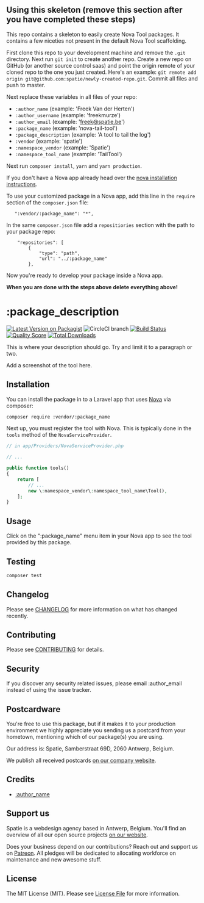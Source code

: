 
## Using this skeleton (remove this section after you have completed these steps)

This repo contains a skeleton to easily create Nova Tool packages. It contains a few niceties not present in the default Nova Tool scaffolding.

First clone this repo to your development machine and remove the `.git` directory. Next run `git init` to create another repo. Create a new repo on GitHub (or another source control saas) and point the origin remote of your cloned repo to the one you just created. Here's an example: `git remote add origin git@github.com:spatie/newly-created-repo.git`. Commit all files and push to master.

Next replace these variables in all files of your repo:
 - `:author_name` (example: 'Freek Van der Herten')
 - `:author_username` (example: 'freekmurze')
 - `:author_email` (example: 'freek@spatie.be')
 - `:package_name` (example: 'nova-tail-tool')
 - `:package_description` (example: 'A tool to tail the log')
 - `:vendor` (example: 'spatie')
 - `:namespace_vendor` (example: 'Spatie')
 - `:namespace_tool_name` (example: 'TailTool')
 
 Next run `composer install`, `yarn` and `yarn production`.
 
If you don't have a Nova app already head over the [nova installation instructions](https://nova.laravel.com/docs/1.0/installation.html#installing-nova).

To use your customized package in a Nova app, add this line in the `require` section of the `composer.json` file:
 
 ```
    ":vendor/:package_name": "*",
```
 
 In the same `composer.json` file add a `repositiories` section with the path to your package repo:
 
 ```
     "repositories": [
         {
             "type": "path",
             "url": "../:package_name"
         },
```
 
Now you're ready to develop your package inside a Nova app.
 
**When you are done with the steps above delete everything above!**

# :package_description

[![Latest Version on Packagist](https://img.shields.io/packagist/v/:vendor/:package_name.svg?style=flat-square)](https://packagist.org/packages/:vendor/:package_name)
![CircleCI branch](https://img.shields.io/circleci/project/github/:vendor/:package_name/master.svg?style=flat-square)
[![Build Status](https://img.shields.io/travis/:vendor/:package_name/master.svg?style=flat-square)](https://travis-ci.org/:vendor/:package_name)
[![Quality Score](https://img.shields.io/scrutinizer/g/:vendor/:package_name.svg?style=flat-square)](https://scrutinizer-ci.com/g/:vendor/:package_name)
[![Total Downloads](https://img.shields.io/packagist/dt/:vendor/:package_name.svg?style=flat-square)](https://packagist.org/packages/:vendor/:package_name)


This is where your description should go. Try and limit it to a paragraph or two.

Add a screenshot of the tool here.

## Installation

You can install the package in to a Laravel app that uses [Nova](https://nova.laravel.com) via composer:

```bash
composer require :vendor/:package_name
```

Next up, you must register the tool with Nova. This is typically done in the `tools` method of the `NovaServiceProvider`.

```php
// in app/Providers/NovaServiceProvider.php

// ...

public function tools()
{
    return [
        // ...
        new \:namespace_vendor\:namespace_tool_name\Tool(),
    ];
}
```

## Usage

Click on the ":package_name" menu item in your Nova app to see the tool provided by this package.

## Testing

``` bash
composer test
```

## Changelog

Please see [CHANGELOG](CHANGELOG.md) for more information on what has changed recently.

## Contributing

Please see [CONTRIBUTING](CONTRIBUTING.md) for details.

## Security

If you discover any security related issues, please email :author_email instead of using the issue tracker.

## Postcardware

You're free to use this package, but if it makes it to your production environment we highly appreciate you sending us a postcard from your hometown, mentioning which of our package(s) you are using.

Our address is: Spatie, Samberstraat 69D, 2060 Antwerp, Belgium.

We publish all received postcards [on our company website](https://spatie.be/en/opensource/postcards).

## Credits

- [:author_name](https://github.com/:author_username)

## Support us

Spatie is a webdesign agency based in Antwerp, Belgium. You'll find an overview of all our open source projects [on our website](https://spatie.be/opensource).

Does your business depend on our contributions? Reach out and support us on [Patreon](https://www.patreon.com/spatie). 
All pledges will be dedicated to allocating workforce on maintenance and new awesome stuff.

## License

The MIT License (MIT). Please see [License File](LICENSE.md) for more information.
